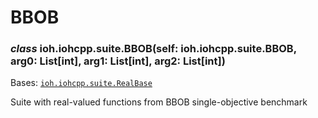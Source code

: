 # BBOB


### _class_ ioh.iohcpp.suite.BBOB(self: ioh.iohcpp.suite.BBOB, arg0: List[int], arg1: List[int], arg2: List[int])
Bases: [`ioh.iohcpp.suite.RealBase`](ioh.iohcpp.suite.RealBase.md#ioh.iohcpp.suite.RealBase)

Suite with real-valued functions from BBOB single-objective benchmark
